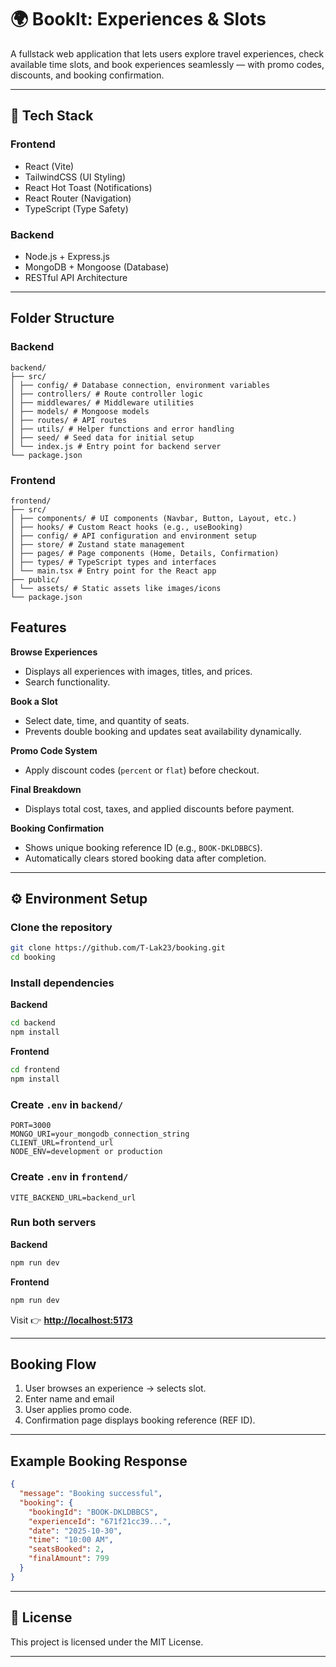 # 🌍 BookIt: Experiences & Slots

A fullstack web application that lets users explore travel experiences, check available time slots, and book experiences seamlessly — with promo codes, discounts, and booking confirmation.

---

## 🚀 Tech Stack

### **Frontend**

- React (Vite)
- TailwindCSS (UI Styling)
- React Hot Toast (Notifications)
- React Router (Navigation)
- TypeScript (Type Safety)

### **Backend**

- Node.js + Express.js
- MongoDB + Mongoose (Database)
- RESTful API Architecture

---

## Folder Structure

### **Backend**

```
backend/
├── src/
│ ├── config/ # Database connection, environment variables
│ ├── controllers/ # Route controller logic
│ ├── middlewares/ # Middleware utilities
│ ├── models/ # Mongoose models
│ ├── routes/ # API routes
│ ├── utils/ # Helper functions and error handling
│ ├── seed/ # Seed data for initial setup
│ └── index.js # Entry point for backend server
└── package.json
```

### **Frontend**

```
frontend/
├── src/
│ ├── components/ # UI components (Navbar, Button, Layout, etc.)
│ ├── hooks/ # Custom React hooks (e.g., useBooking)
│ ├── config/ # API configuration and environment setup
│ ├── store/ # Zustand state management
│ ├── pages/ # Page components (Home, Details, Confirmation)
│ ├── types/ # TypeScript types and interfaces
│ └── main.tsx # Entry point for the React app
├── public/
│ └── assets/ # Static assets like images/icons
└── package.json

```

## Features

**Browse Experiences**

- Displays all experiences with images, titles, and prices.
- Search functionality.

**Book a Slot**

- Select date, time, and quantity of seats.
- Prevents double booking and updates seat availability dynamically.

**Promo Code System**

- Apply discount codes (`percent` or `flat`) before checkout.

**Final Breakdown**

- Displays total cost, taxes, and applied discounts before payment.

**Booking Confirmation**

- Shows unique booking reference ID (e.g., `BOOK-DKLDBBCS`).
- Automatically clears stored booking data after completion.

---

## ⚙️ Environment Setup

### Clone the repository

```bash
git clone https://github.com/T-Lak23/booking.git
cd booking
```

### Install dependencies

**Backend**

```bash
cd backend
npm install
```

**Frontend**

```bash
cd frontend
npm install
```

### Create `.env` in `backend/`

```env
PORT=3000
MONGO_URI=your_mongodb_connection_string
CLIENT_URL=frontend_url
NODE_ENV=development or production
```

### Create `.env` in `frontend/`

```env
VITE_BACKEND_URL=backend_url
```

### Run both servers

**Backend**

```bash
npm run dev
```

**Frontend**

```bash
npm run dev
```

Visit 👉 **[http://localhost:5173](http://localhost:5173)**

---

## Booking Flow

1. User browses an experience → selects slot.
2. Enter name and email
3. User applies promo code.
4. Confirmation page displays booking reference (REF ID).

---

## Example Booking Response

```json
{
  "message": "Booking successful",
  "booking": {
    "bookingId": "BOOK-DKLDBBCS",
    "experienceId": "671f21cc39...",
    "date": "2025-10-30",
    "time": "10:00 AM",
    "seatsBooked": 2,
    "finalAmount": 799
  }
}
```

---

## 🪪 License

This project is licensed under the MIT License.

---
